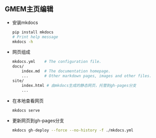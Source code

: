 

## GMEM主页编辑

* 安装mkdocs

  ```sh
  pip install mkdocs
  # Print help message
  mkdocs -h 
  ```

* 网页组成

  ```sh
  mkdocs.yml    # The configuration file.
  docs/
      index.md  # The documentation homepage.
      ...       # Other markdown pages, images and other files.
  site/
      index.html # 由mkdocs生成的静态网页，托管到gh-pages分支
      ... 
  ```

* 在本地查看网页

  ```sh
  mkdocs serve
  ```
  
* 更新网页到gh-pages分支

  ```sh
  mkdocs gh-deploy --force --no-history -f ./mkdocs.yml
  ```

